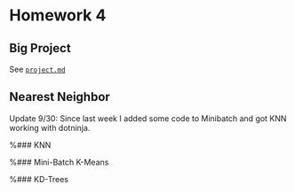 # Homework 4
## Big Project

See [``project.md``](https://github.com/tdgoodrich/fss16tdg/tree/master/project/description.md)

## Nearest Neighbor

Update 9/30: Since last week I added some code to Minibatch and got KNN working with dotninja.

%### KNN

%### Mini-Batch K-Means

%### KD-Trees
